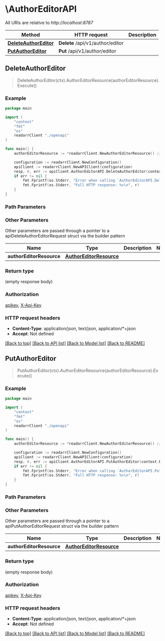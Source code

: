 # \AuthorEditorAPI

All URIs are relative to *http://localhost:8787*

Method | HTTP request | Description
------------- | ------------- | -------------
[**DeleteAuthorEditor**](AuthorEditorAPI.md#DeleteAuthorEditor) | **Delete** /api/v1/author/editor | 
[**PutAuthorEditor**](AuthorEditorAPI.md#PutAuthorEditor) | **Put** /api/v1/author/editor | 



## DeleteAuthorEditor

> DeleteAuthorEditor(ctx).AuthorEditorResource(authorEditorResource).Execute()



### Example

```go
package main

import (
    "context"
    "fmt"
    "os"
    readarrClient "./openapi"
)

func main() {
    authorEditorResource := *readarrClient.NewAuthorEditorResource() // AuthorEditorResource |  (optional)

    configuration := readarrClient.NewConfiguration()
    apiClient := readarrClient.NewAPIClient(configuration)
    resp, r, err := apiClient.AuthorEditorAPI.DeleteAuthorEditor(context.Background()).AuthorEditorResource(authorEditorResource).Execute()
    if err != nil {
        fmt.Fprintf(os.Stderr, "Error when calling `AuthorEditorAPI.DeleteAuthorEditor``: %v\n", err)
        fmt.Fprintf(os.Stderr, "Full HTTP response: %v\n", r)
    }
}
```

### Path Parameters



### Other Parameters

Other parameters are passed through a pointer to a apiDeleteAuthorEditorRequest struct via the builder pattern


Name | Type | Description  | Notes
------------- | ------------- | ------------- | -------------
 **authorEditorResource** | [**AuthorEditorResource**](AuthorEditorResource.md) |  | 

### Return type

 (empty response body)

### Authorization

[apikey](../README.md#apikey), [X-Api-Key](../README.md#X-Api-Key)

### HTTP request headers

- **Content-Type**: application/json, text/json, application/*+json
- **Accept**: Not defined

[[Back to top]](#) [[Back to API list]](../README.md#documentation-for-api-endpoints)
[[Back to Model list]](../README.md#documentation-for-models)
[[Back to README]](../README.md)


## PutAuthorEditor

> PutAuthorEditor(ctx).AuthorEditorResource(authorEditorResource).Execute()



### Example

```go
package main

import (
    "context"
    "fmt"
    "os"
    readarrClient "./openapi"
)

func main() {
    authorEditorResource := *readarrClient.NewAuthorEditorResource() // AuthorEditorResource |  (optional)

    configuration := readarrClient.NewConfiguration()
    apiClient := readarrClient.NewAPIClient(configuration)
    resp, r, err := apiClient.AuthorEditorAPI.PutAuthorEditor(context.Background()).AuthorEditorResource(authorEditorResource).Execute()
    if err != nil {
        fmt.Fprintf(os.Stderr, "Error when calling `AuthorEditorAPI.PutAuthorEditor``: %v\n", err)
        fmt.Fprintf(os.Stderr, "Full HTTP response: %v\n", r)
    }
}
```

### Path Parameters



### Other Parameters

Other parameters are passed through a pointer to a apiPutAuthorEditorRequest struct via the builder pattern


Name | Type | Description  | Notes
------------- | ------------- | ------------- | -------------
 **authorEditorResource** | [**AuthorEditorResource**](AuthorEditorResource.md) |  | 

### Return type

 (empty response body)

### Authorization

[apikey](../README.md#apikey), [X-Api-Key](../README.md#X-Api-Key)

### HTTP request headers

- **Content-Type**: application/json, text/json, application/*+json
- **Accept**: Not defined

[[Back to top]](#) [[Back to API list]](../README.md#documentation-for-api-endpoints)
[[Back to Model list]](../README.md#documentation-for-models)
[[Back to README]](../README.md)

